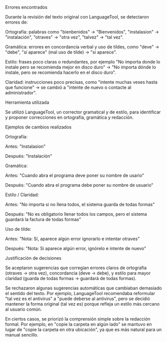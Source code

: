 Errores encontrados

Durante la revisión del texto original con LanguageTool, se detectaron errores de:

Ortografía: palabras como "bienbenidos" → "Bienvenidos", "instalasion" → "instalación", "otraves" → "otra vez", "talvez" → "tal vez".

Gramática: errores en concordancia verbal y uso de tildes, como "deve" → "debe", "sí aparece" (mal uso de tilde) → "si aparece".

Estilo: frases poco claras o redundantes, por ejemplo "No importa donde lo instale pero se recomienda mejor en disco duro" → "No importa dónde lo instale, pero se recomienda hacerlo en el disco duro".

Claridad: instrucciones poco precisas, como "intente muchas veses hasta que funcione" → se cambió a "intente de nuevo o contacte al administrador".

Herramienta utilizada

Se utilizó LanguageTool, un corrector gramatical y de estilo, para identificar y proponer correcciones en ortografía, gramática y redacción.

Ejemplos de cambios realizados

Ortografía:

Antes: "Instalasion"

Después: "Instalación"

Gramática:

Antes: "Cuando abra el programa deve poner su nombre de usario"

Después: "Cuando abra el programa debe poner su nombre de usuario"

Estilo / Claridad:

Antes: "No importa si no llena todos, el sistema guarda de todas formas"

Después: "No es obligatorio llenar todos los campos, pero el sistema guardará la factura de todas formas"

Uso de tilde:

Antes: "Nota: Sí, aparece algún error ignorarlo e intentar otraves"

Después: "Nota: Si aparece algún error, ignórelo e intente de nuevo"

Justificación de decisiones

Se aceptaron sugerencias que corregían errores claros de ortografía (otraves → otra vez), concordancia (deve → debe), y estilo para mayor claridad (guarda de todas formas → guardará de todas formas).

Se rechazaron algunas sugerencias automáticas que cambiaban demasiado el sentido del texto. Por ejemplo, LanguageTool recomendaba reformular "tal vez es el antivirus" a "puede deberse al antivirus", pero se decidió mantener la forma original (tal vez es) porque refleja un estilo más cercano al usuario común.

En ciertos casos, se priorizó la comprensión simple sobre la redacción formal. Por ejemplo, en "copie la carpeta en algún lado" se mantuvo en lugar de "copie la carpeta en otra ubicación", ya que es más natural para un manual sencillo.
